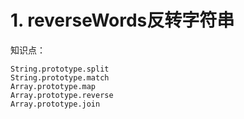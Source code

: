 # 1. reverseWords反转字符串

知识点：
```
String.prototype.split
String.prototype.match 
Array.prototype.map 
Array.prototype.reverse 
Array.prototype.join
```